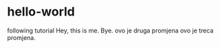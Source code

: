 # hello-world

following tutorial
Hey, this is me. Bye.
ovo je druga promjena
ovo je treca promjena.
